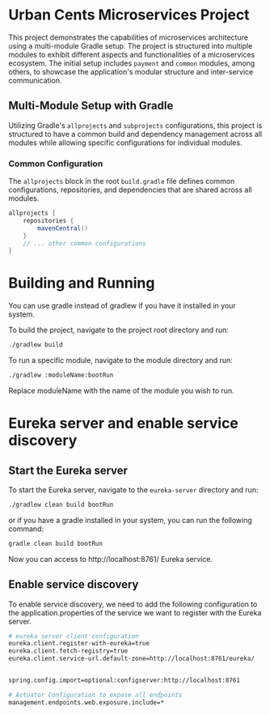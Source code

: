 # Urban Cents Microservices Project

This project demonstrates the capabilities of microservices architecture using a multi-module Gradle setup. The project is structured into multiple modules to exhibit different aspects and functionalities of a microservices ecosystem. The initial setup includes `payment` and `common` modules, among others, to showcase the application's modular structure and inter-service communication.

## Multi-Module Setup with Gradle

Utilizing Gradle's `allprojects` and `subprojects` configurations, this project is structured to have a common build and dependency management across all modules while allowing specific configurations for individual modules.

### Common Configuration

The `allprojects` block in the root `build.gradle` file defines common configurations, repositories, and dependencies that are shared across all modules.

```gradle
allprojects {
    repositories {
        mavenCentral()
    }
    // ... other common configurations
}
```

# Building and Running
You can use gradle instead of gradlew if you have it installed in your system.

To build the project, navigate to the project root directory and run:

```bash
./gradlew build
```
To run a specific module, navigate to the module directory and run:

```bash
./gradlew :moduleName:bootRun
```
Replace moduleName with the name of the module you wish to run.


# Eureka server and enable service discovery 

## Start the Eureka server

To start the Eureka server, navigate to the `eureka-server` directory and run:

```bash
./gradlew clean build bootRun
```
or if you have a gradle installed in your system, you can run the following command:

```bash
gradle clean build bootRun
```

Now you can access to http://localhost:8761/ Eureka service.

## Enable service discovery

To enable service discovery, we need to add the following configuration to the application.properties of the service we want to register with the Eureka server.

```bash
# eureka server client configuration
eureka.client.register-with-eureka=true
eureka.client.fetch-registry=true
eureka.client.service-url.default-zone=http://localhost:8761/eureka/


spring.config.import=optional:configserver:http://localhost:8761

# Actuator Configuration to expose all endpoints
management.endpoints.web.exposure.include=*
```
